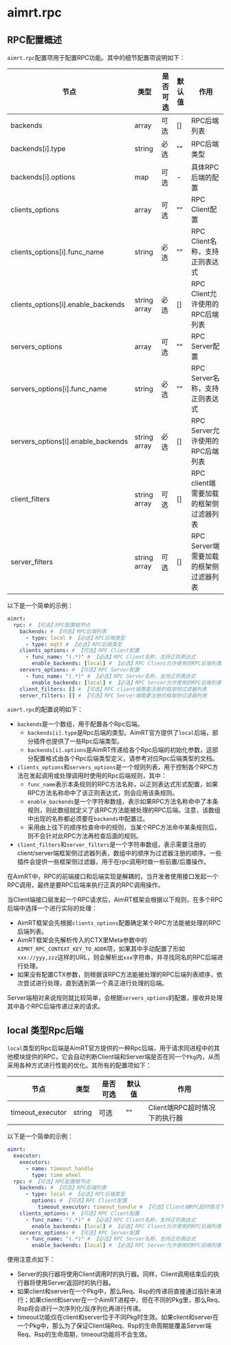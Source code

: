 # aimrt.rpc


## RPC配置概述

`aimrt.rpc`配置项用于配置RPC功能。其中的细节配置项说明如下：


| 节点                                | 类型      | 是否可选| 默认值 | 作用 |
| ----                                | ----      | ----  | ----  | ---- |
| backends                            | array     | 可选  | []    | RPC后端列表 |
| backends[i].type                    | string    | 必选  | ""    | RPC后端类型 |
| backends[i].options                 | map       | 可选  | -     | 具体RPC后端的配置 |
| clients_options                     | array     | 可选  | ""    | RPC Client配置 |
| clients_options[i].func_name        | string    | 必选  | ""    | RPC Client名称，支持正则表达式 |
| clients_options[i].enable_backends  | string array | 必选  | [] | RPC Client允许使用的RPC后端列表 |
| servers_options                     | array     | 可选  | ""    | RPC Server配置 |
| servers_options[i].func_name        | string    | 必选  | ""    | RPC Server名称，支持正则表达式 |
| servers_options[i].enable_backends  | string array | 必选  | [] | RPC Server允许使用的RPC后端列表 |
| client_filters                      | string array | 可选  | [] | RPC client端需要加载的框架侧过滤器列表 |
| server_filters                      | string array | 可选  | [] | RPC Server端需要加载的框架侧过滤器列表 |

以下是一个简单的示例：
```yaml
aimrt:
  rpc: # 【可选】RPC配置根节点
    backends: # 【可选】RPC后端列表
      - type: local # 【必选】RPC后端类型
      - type: mqtt # 【必选】RPC后端类型
    clients_options: # 【可选】RPC Client配置
      - func_name: "(.*)" # 【必选】RPC Client名称，支持正则表达式
        enable_backends: [local] # 【必选】RPC Client允许使用的RPC后端列表
    servers_options: # 【可选】RPC Server配置
      - func_name: "(.*)" # 【必选】RPC Server名称，支持正则表达式
        enable_backends: [local] # 【必选】RPC Server允许使用的RPC后端列表
    client_filters: [] # 【可选】RPC client端需要注册的框架侧过滤器列表
    server_filters: [] # 【可选】RPC Server端需要注册的框架侧过滤器列表
```



`aimrt.rpc`的配置说明如下：
- `backends`是一个数组，用于配置各个Rpc后端。
  - `backends[i].type`是Rpc后端的类型。AimRT官方提供了`local`后端，部分插件也提供了一些Rpc后端类型。
  - `backends[i].options`是AimRT传递给各个Rpc后端的初始化参数，这部分配置格式由各个Rpc后端类型定义，请参考对应Rpc后端类型的文档。
- `clients_options`和`servers_options`是一个规则列表，用于控制各个RPC方法在发起调用或处理调用时使用的Rpc后端规则，其中：
  - `func_name`表示本条规则的RPC方法名称，以正则表达式形式配置，如果RPC方法名称命中了该正则表达式，则会应用该条规则。
  - `enable_backends`是一个字符串数组，表示如果RPC方法名称命中了本条规则，则此数组就定义了该RPC方法能被处理的RPC后端。注意，该数组中出现的名称都必须要在`backends`中配置过。
  - 采用由上往下的顺序检查命中的规则，当某个RPC方法命中某条规则后，则不会针对此RPC方法再检查后面的规则。
- `client_filters`和`server_filters`是一个字符串数组，表示需要注册的client/server端框架侧过滤器列表，数组中的顺序为过滤器注册的顺序。一些插件会提供一些框架侧过滤器，用于在rpc调用时做一些前置/后置操作。


在AimRT中，RPC的前端接口和后端实现是解耦的，当开发者使用接口发起一个RPC调用，最终是要RPC后端来执行正真的RPC调用操作。

当Client端接口层发起一个RPC请求后，AimRT框架会根据以下规则，在多个RPC后端中选择一个进行实际的处理：
- AimRT框架会先根据`clients_options`配置确定某个RPC方法能被处理的RPC后端列表。
- AimRT框架会先解析传入的CTX里Meta参数中的`AIMRT_RPC_CONTEXT_KEY_TO_ADDR`项，如果其中手动配置了形如`xxx://yyy,zzz`这样的URL，则会解析出`xxx`字符串，并寻找同名的RPC后端进行处理。
- 如果没有配置CTX参数，则根据该RPC方法能被处理的RPC后端列表顺序，依次尝试进行处理，直到遇到第一个真正进行处理的后端。

Server端相对来说规则就比较简单，会根据`servers_options`的配置，接收并处理其中各个RPC后端传递过来的请求。



## local 类型Rpc后端


`local`类型的Rpc后端是AimRT官方提供的一种Rpc后端，用于请求同进程中的其他模块提供的RPC，它会自动判断Client端和Server端是否在同一个`Pkg`内，从而采用各种方式进行性能的优化。其所有的配置项如下：


| 节点                          | 类型      | 是否可选| 默认值 | 作用 |
| ----                          | ----      | ----  | ----  | ---- |
| timeout_executor              | string    | 可选  | ""    | Client端RPC超时情况下的执行器 |


以下是一个简单的示例：
```yaml
aimrt:
  executor:
    executors:
      - name: timeout_handle
        type: time_wheel
  rpc: # 【可选】RPC配置根节点
    backends: # 【可选】RPC后端列表
      - type: local # 【必选】RPC后端类型
        options: # 【可选】RPC Client配置
          timeout_executor: timeout_handle # 【可选】Client端RPC超时情况下的执行器
    clients_options: # 【可选】RPC Client配置
      - func_name: "(.*)" # 【必选】RPC Client名称，支持正则表达式
        enable_backends: [local] # 【必选】RPC Client允许使用的RPC后端列表
    servers_options: # 【可选】RPC Server配置
      - func_name: "(.*)" # 【必选】RPC Server名称，支持正则表达式
        enable_backends: [local] # 【必选】RPC Server允许使用的RPC后端列表
```

使用注意点如下：
- Server的执行器将使用Client调用时的执行器。同样，Client调用结束后的执行器将使用Server返回时的执行器。
- 如果client和server在一个Pkg中，那么Req、Rsp的传递将直接通过指针来进行；如果client和server在一个AimRT进程中，但在不同的Pkg里，那么Req、Rsp将会进行一次序列化/反序列化再进行传递。
- timeout功能仅在client和server位于不同Pkg时生效。如果client和server在一个Pkg中，那么为了保证Client端Req、Rsp的生命周期能覆盖Server端Req、Rsp的生命周期，timeout功能将不会生效。



